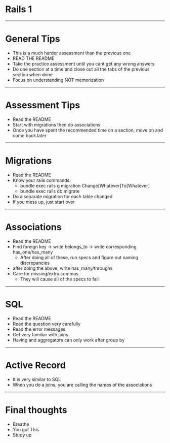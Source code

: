 # Rails 1 
---
# General Tips
* This is a much harder assessment than the previous one
* READ THE README
* Take the practice assessment until you cant get any wrong answers
* Do one section at a time and close out all the tabs of the previous section when done
* Focus on understanding NOT memorization
---
# Assessment Tips
* Read the README
* Start with migrations then do associations
* Once you have spent the recommended time on a section, move on and come back later
---
# Migrations
* Read the README
* Know your rails commands:
    * bundle exec rails g migration Change[Whatever]To[Whatever]
    * bundle exec rails db:migrate
* Do a separate migration for each table changed
* If you mess up, just start over
---
# Associations
* Read the README
* Find foreign key -> write belongs_to -> write corresponding has_one/has_many
    * After doing all of these, run specs and figure out naming discrepancies
* after doing the above, write has_many/throughs
* Care for missing/extra commas
    * They will cause all of the specs to fail
---
# SQL
* Read the README
* Read the question very carefully
* Read the error messages
* Get very familiar with joins
* Having and aggregators can only work after group by
---
# Active Record
* It is very similar to SQL
* When you do a joins, you are calling the names of the associations 
---
# Final thoughts
* Breathe
* You got This
* Study up


